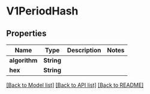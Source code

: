 # V1PeriodHash

## Properties

Name | Type | Description | Notes
------------ | ------------- | ------------- | -------------
**algorithm** | **String** |  | 
**hex** | **String** |  | 

[[Back to Model list]](../README.md#documentation-for-models) [[Back to API list]](../README.md#documentation-for-api-endpoints) [[Back to README]](../README.md)


